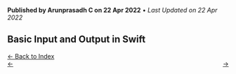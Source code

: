 **Published by Arunprasadh C on 22 Apr 2022** • *Last Updated on 22 Apr 2022*

## Basic Input and Output in Swift

<a href="https://techinessoverloaded.github.io/iOSAppDevBasics/index.html">&larr; Back to Index</a>
<br>
<span style="float: left">
<a href="https://techinessoverloaded.github.io/iOSAppDevBasics/.html">&larr; </a>
</span>
<span style="float: right">
<a href="https://techinessoverloaded.github.io/iOSAppDevBasics/.html"> &rarr;</a>
</span>
